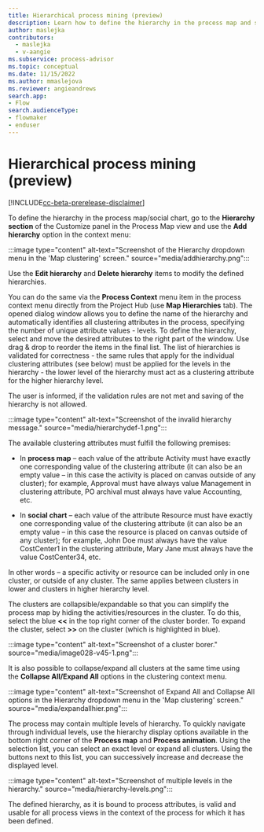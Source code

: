 ```yaml
---
title: Hierarchical process mining (preview)
description: Learn how to define the hierarchy in the process map and social chart in the Minit desktop application in process advisor.
author: maslejka
contributors:
  - maslejka
  - v-aangie
ms.subservice: process-advisor
ms.topic: conceptual
ms.date: 11/15/2022
ms.author: mmaslejova
ms.reviewer: angieandrews
search.app:
- Flow
search.audienceType:
- flowmaker
- enduser
---
```


# Hierarchical process mining (preview)

[!INCLUDE[cc-beta-prerelease-disclaimer](../includes/cc-beta-prerelease-disclaimer.md)]

To define the hierarchy in the process map/social chart, go to the **Hierarchy section** of the Customize panel in the Process Map view and use the **Add hierarchy** option in the context menu:

:::image type="content" alt-text="Screenshot of the Hierarchy dropdown menu in the 'Map clustering' screen." source="media/addhierarchy.png":::

Use the **Edit hierarchy** and **Delete hierarchy** items to modify the defined hierarchies.

You can do the same via the **Process Context** menu item in the process context menu directly from the Project Hub (use **Map Hierarchies** tab). The opened dialog window allows you to define the name of the hierarchy and automatically identifies all clustering attributes in the process, specifying the number of unique attribute values - levels. To define the hierarchy, select and move the desired attributes to the right part of the window. Use drag & drop to reorder the items in the final list. The list of hierarchies is validated for correctness - the same rules that apply for the individual clustering attributes (see below) must be applied for the levels in the hierarchy - the lower level of the hierarchy must act as a clustering attribute for the higher hierarchy level.

The user is informed, if the validation rules are not met and saving of the hierarchy is not allowed.

:::image type="content" alt-text="Screenshot of the invalid hierarchy message." source="media/hierarchydef-1.png":::

The available clustering attributes must fulfill the following premises:

- In **process map** – each value of the attribute Activity must have exactly one corresponding value of the clustering attribute (it can also be an empty value – in this case the activity is placed on canvas outside of any cluster); for example, Approval must have always value Management in clustering attribute, PO archival must always have value Accounting, etc.

- In **social chart** – each value of the attribute Resource must have exactly one corresponding value of the clustering attribute (it can also be an empty value – in this case the resource is placed on canvas outside of any cluster); for example, John Doe must always have the value CostCenter1 in the clustering attribute, Mary Jane must always have the value CostCenter34, etc.

In other words – a specific activity or resource can be included only in one cluster, or outside of any cluster.
The same applies between clusters in lower and clusters in higher hierarchy level.

The clusters are collapsible/expandable so that you can simplify the process map by hiding the activities/resources in the cluster. To do this, select the blue **<<** in the top right corner of the cluster border. To expand the cluster,  select **>>** on the cluster (which is highlighted in blue).

:::image type="content" alt-text="Screenshot of a cluster borer." source="media/image028-v45-1.png":::

It is also possible to collapse/expand all clusters at the same time using the **Collapse All/Expand All** options in the clustering context menu.

:::image type="content" alt-text="Screenshot of Expand All and Collapse All options in the Hierarchy dropdown menu in the 'Map clustering' screen." source="media/expandallhier.png":::

The process may contain multiple levels of hierarchy. To quickly navigate through individual levels, use the hierarchy display options available in the bottom right corner of the **Process map** and **Process animation**. Using the selection list, you can select an exact level or expand all clusters. Using the buttons next to this list, you can successively increase and decrease the displayed level.

:::image type="content" alt-text="Screenshot of multiple levels in the hierarchy." source="media/hierarchy-levels.png":::

The defined hierarchy, as it is bound to process attributes, is valid and usable for all process views in the context of the process for which it has been defined.



